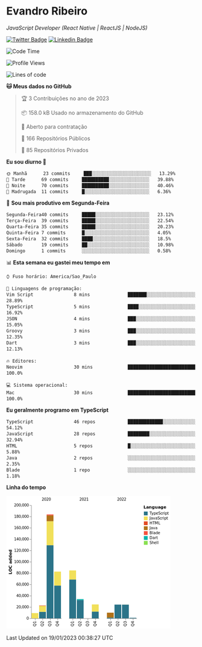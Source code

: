 # Evandro **Ribeiro**

*JavaScript Developer (React Native | ReactJS | NodeJS)*

[![Twitter Badge](https://img.shields.io/badge/-@ribeiroevandro-201B2D?style=flat-square&labelColor=201B2D&logo=twitter&logoColor=white&link=https://twitter.com/ribeiroevandro)](https://twitter.com/ribeiroevandro) 
[![Linkedin Badge](https://img.shields.io/badge/-Evandro%20Ribeiro-201B2D?style=flat-square&logo=Linkedin&logoColor=white&link=https://www.linkedin.com/in/ribeiroevandro)](https://www.linkedin.com/in/ribeiroevandro) 


<!--START_SECTION:waka-->
![Code Time](http://img.shields.io/badge/Code%20Time-3%2C091%20hrs%2015%20mins-blue)

![Profile Views](http://img.shields.io/badge/Visualizac%C3%B5es%20do%20perfil-2-blue)

![Lines of code](https://img.shields.io/badge/Desde%20o%20Hello%20World%20eu%20escrevi-501%20Thousand%20linhas%20de%20c%C3%B3digo-blue)

**🐱 Meus dados no GitHub** 

> 🏆 3 Contribuições no ano de 2023
 > 
> 📦 158.0 kB Usado no armazenamento do GitHub 
 > 
> 💼 Aberto para contratação
 > 
> 📜 166 Repositórios Públicos 
 > 
> 🔑 85 Repositórios Privados  
 > 
**Eu sou diurno 🐤** 

```text
🌞 Manhã      23 commits     ███░░░░░░░░░░░░░░░░░░░░░░   13.29% 
🌆 Tarde      69 commits     ██████████░░░░░░░░░░░░░░░   39.88% 
🌃 Noite      70 commits     ██████████░░░░░░░░░░░░░░░   40.46% 
🌙 Madrugada  11 commits     █░░░░░░░░░░░░░░░░░░░░░░░░   6.36%

```
📅 **Sou mais produtivo em Segunda-Feira** 

```text
Segunda-Feira40 commits     █████░░░░░░░░░░░░░░░░░░░░   23.12% 
Terça-Feira  39 commits     █████░░░░░░░░░░░░░░░░░░░░   22.54% 
Quarta-Feira 35 commits     █████░░░░░░░░░░░░░░░░░░░░   20.23% 
Quinta-Feira 7 commits      █░░░░░░░░░░░░░░░░░░░░░░░░   4.05% 
Sexta-Feira  32 commits     ████░░░░░░░░░░░░░░░░░░░░░   18.5% 
Sábado       19 commits     ██░░░░░░░░░░░░░░░░░░░░░░░   10.98% 
Domingo      1 commits      ░░░░░░░░░░░░░░░░░░░░░░░░░   0.58%

```


📊 **Esta semana eu gastei meu tempo em** 

```text
⌚︎ Fuso horário: America/Sao_Paulo

💬 Linguagens de programação: 
Vim Script               8 mins              ███████░░░░░░░░░░░░░░░░░░   28.89% 
TypeScript               5 mins              ████░░░░░░░░░░░░░░░░░░░░░   16.92% 
JSON                     4 mins              ███░░░░░░░░░░░░░░░░░░░░░░   15.05% 
Groovy                   3 mins              ███░░░░░░░░░░░░░░░░░░░░░░   12.35% 
Dart                     3 mins              ███░░░░░░░░░░░░░░░░░░░░░░   12.13%

🔥 Editores: 
Neovim                   30 mins             █████████████████████████   100.0%

💻 Sistema operacional: 
Mac                      30 mins             █████████████████████████   100.0%

```

**Eu geralmente programo em TypeScript** 

```text
TypeScript               46 repos            █████████████░░░░░░░░░░░░   54.12% 
JavaScript               28 repos            ████████░░░░░░░░░░░░░░░░░   32.94% 
HTML                     5 repos             █░░░░░░░░░░░░░░░░░░░░░░░░   5.88% 
Java                     2 repos             ░░░░░░░░░░░░░░░░░░░░░░░░░   2.35% 
Blade                    1 repo              ░░░░░░░░░░░░░░░░░░░░░░░░░   1.18%

```


**Linha do tempo**

![Chart not found](https://raw.githubusercontent.com/ribeiroevandro/ribeiroevandro/main/charts/bar_graph.png) 


 Last Updated on 19/01/2023 00:38:27 UTC
<!--END_SECTION:waka-->
